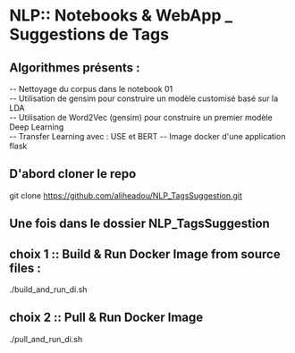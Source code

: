 # NLP:: Notebooks & WebApp _ Suggestions de Tags

## Algorithmes présents :                 
-- Nettoyage du corpus dans le notebook 01              
-- Utilisation de gensim pour construire un modèle customisé basé sur la LDA               
-- Utilisation de Word2Vec (gensim) pour construire un premier modèle Deep Learning                
-- Transfer Learning avec : USE et BERT
-- Image docker d'une application flask                      

## D'abord cloner le repo
git clone https://github.com/aliheadou/NLP_TagsSuggestion.git

## Une fois dans le dossier NLP_TagsSuggestion
## choix 1 :: Build & Run Docker Image from source files : 
./build_and_run_di.sh

## choix 2 :: Pull & Run Docker Image 
./pull_and_run_di.sh
